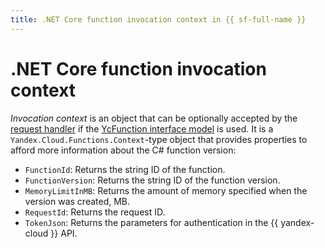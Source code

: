 ```yaml
---
title: .NET Core function invocation context in {{ sf-full-name }}
---
```


# .NET Core function invocation context

_Invocation context_ is an object that can be optionally accepted by the [request handler](handler.md) if the [YcFunction interface model](model/yc-function.md) is used. It is a `Yandex.Cloud.Functions.Context`-type object that provides properties to afford more information about the C# function version:
* `FunctionId`: Returns the string ID of the function.
* `FunctionVersion`: Returns the string ID of the function version.
* `MemoryLimitInMB`: Returns the amount of memory specified when the version was created, MB.
* `RequestId`: Returns the request ID.
* `TokenJson`: Returns the parameters for authentication in the {{ yandex-cloud }} API.
